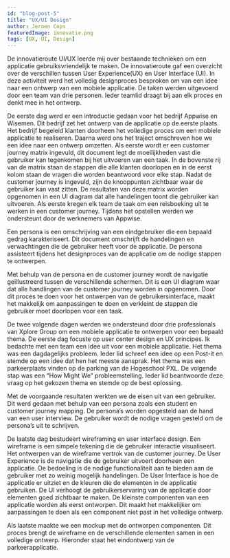 ```yaml
---
id: "blog-post-5"
title: "UX/UI Design"
author: Jeroen Cops
featuredImage: innovatie.png
tags: [UX, UI, Design]
---
```


De innovatieroute UI/UX leerde mij over bestaande technieken om een applicatie gebruiksvriendelijk te maken. De innovatieroute gaf een overzicht over de verschillen tussen User Experience(UX) en User Interface (UI). In deze activiteit werd het volledig designproces besproken om van een idee naar een ontwerp van een mobiele applicatie. De taken werden uitgevoerd door een team van drie personen. Ieder teamlid draagt bij aan elk proces en denkt mee in het ontwerp.

De eerste dag werd er een introductie gedaan voor het bedrijf Appwise en Wisemen. Dit bedrijf zet het ontwerp van de applicatie op de eerste plaats. Het bedrijf begeleid klanten doorheen het volledige proces om een mobiele applicatie te realiseren. Daarna werd ons het traject omschreven hoe we een idee naar een ontwerp omzetten. Als eerste wordt er een customer journey matrix ingevuld, dit document legt de moeilijkheden vast die gebruiker kan tegenkomen bij het uitvoeren van een taak. In de bovenste rij van de matrix staan de stappen die alle klanten doorlopen en in de eerst kolom staan de vragen die worden beantwoord voor elke stap. Nadat de customer journey is ingevuld, zijn de knooppunten zichtbaar waar de gebruiker kan vast zitten. De resultaten van deze matrix worden opgenomen in een UI diagram dat alle handelingen toont die gebruiker kan uitvoeren. Als eerste kregen elk team de taak om een reisboeking uit te werken in een customer journey. Tijdens het opstellen werden we ondersteunt door de werknemers van Appwise. 

Een persona is een omschrijving van een eindgebruiker die een bepaald gedrag karakteriseert. Dit document omschrijft de handelingen en verwachtingen die de gebruiker heeft voor de applicatie. De persona assisteert tijdens het designproces van de applicatie om de nodige stappen te ontwerpen.

Met behulp van de persona en de customer journey wordt de navigatie geïllustreerd tussen de verschillende schermen. Dit is een UI diagram waar dat alle handlingen van de customer journey worden in opgenomen. Door dit proces te doen voor het ontwerpen van de gebruikersinterface, maakt het makkelijk om aanpassingen te doen en verkleint de stappen die gebruiker moet doorlopen voor een taak.

De twee volgende dagen werden we ondersteund door drie professionals van Xplore Group om een mobiele applicatie te ontwerpen voor een bepaald thema. De eerste dag focuste op user center design en UX principes. Ik bedachte met een team een idee uit voor een mobiele applicatie. Het thema was een dagdagelijks probleem. Ieder lid schreef een idee op een Post-it en stemde op een idee dat hen het meeste aansprak. Het thema was een parkeerplaats vinden op de parking van de Hogeschool PXL. De volgende stap was een “How Might We” probleemstelling. Ieder lid beantwoorde deze vraag op het gekozen thema en stemde op de best oplossing.

Met de voorgaande resultaten werkten we de eisen uit van een gebruiker. Dit werd gedaan met behulp van een persona zoals een student en customer journey mapping. De persona’s worden opgesteld aan de hand van een user interview. De gebruiker wordt de nodige vragen gesteld om de persona’s uit te schrijven.

De laatste dag bestudeert wireframing en user interface design. Een wireframe is een simpele tekening die de gebruiker interactie visualiseert. Het ontwerpen van de wireframe vertrok van de customer journey. De User Experience is de navigatie die de gebruiker uitvoert doorheen een applicatie. De bedoeling is de nodige functionaliteit aan te bieden aan de gebruiker met zo weinig mogelijk handelingen. De User Interface is hoe de applicatie er uitziet en de kleuren die de elementen in de applicatie gebruiken. De UI verhoogt de gebruikerservaring van de applicatie door elementen goed zichtbaar te maken. De kleinste componenten van een applicatie worden als eerst ontworpen. Dit maakt het makkelijker om aanpassingen te doen als een component niet past in het volledige ontwerp.

Als laatste maakte we een mockup met de ontworpen componenten. Dit proces brengt de wireframe en de verschillende elementen samen in een volledige ontwerp. Hieronder staat het eindontwerp van de parkeerapplicatie.
